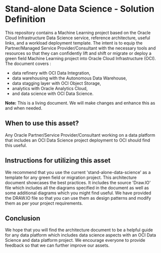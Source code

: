 # Stand-alone Data Science - Solution Definition

This repository contains a Machine Learning project based on the Oracle Cloud Infrastructure Data Science service, reference architecture, useful links, and a workload deployment template. The intent is to equip the Partner/Managed Service Provider/Consultant with the necessary tools and resources so that they can confidently lift and shift or migrate or deploy a green field Machine Learning project into Oracle Cloud Infrastructure (OCI). The document covers : 

- data refinery with OCI Data Integration,
- data warehousing with the Autonomous Data Warehouse,
- data stagging layer with OCI Object Storage,
- analytics with Oracle Analytics Cloud,
- and data science with OCI Data Science.

__Note:__ This is a living document. We will make changes and enhance this as and when needed.  

## When to use this asset?

Any Oracle Partner/Service Provider/Consultant working on a data platform that includes an OCI Data Science project deployment to OCI should find this useful. 

## Instructions for utilizing this asset

We recommend that you use the current 'stand-alone-data-science' as a template for any green field or migration project. This architecture document showcases the best practices. It includes the source 'Draw.IO' file which includes all the diagrams specified in the document as well as some additional diagrams which you might find useful. We have provided the DRAW.IO file so that you can use them as design patterns and modify them as per your project requirements.

## Conclusion

We hope that you will find the architecture document to be a helpful guide for any data platform which includes data science aspects with an OCI Data Science and data platform project. We encourage everyone to provide feedback so that we can further improve our assets.
